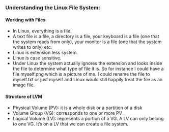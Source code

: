 ### Understanding the Linux File System:
#### Working with Files
- In Linux, everything is a file. 
- A text file is a file, a directory is a file, your keyboard is a file (one that the system reads from only), your monitor is a file (one that the system writes to only) etc. 
- Linux is extension less system. 
- Linux is case sensitive.
- Under Linux the system actually ignores the extension and looks inside the file to determine what type of file it is. So for instance I could have a file myself.png which is a picture of me. I could rename the file to myself.txt or just myself and Linux would still happily treat the file as an image file.
 
#### Structure of LVM
- Physical Volume (PV): it is a whole disk or a partition of a disk
- Volume Group (VG): corresponds to one or more PV
- Logical Volume (LV): represents a portion of a VG. A LV can only belong to one VG. It’s on a LV that we can create a file system.

